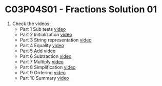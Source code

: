 # C03P04S01 - Fractions Solution 01

1. Check the videos:
    - Part 1 Sub tests [video](https://youtu.be/Qt4HCZ76fiI)
    - Part 2 Initialization [video](https://youtu.be/7I0tFGyQWKk)
    - Part 3 String representation [video](https://youtu.be/aRCsJTb5Oe4)
    - Part 4 Equality [video](https://youtu.be/w_1k4xRyLp8)
    - Part 5 Add [video](https://youtu.be/gSEz3UOUJq0)
    - Part 6 Subtraction [video](https://youtu.be/irDMTY3rLWs)
    - Part 7 Multiply [video](https://youtu.be/lNZiKpYGBrc)
    - Part 8 Simplification [video](https://youtu.be/M4NGUkFjwNI)
    - Part 9 Ordering [video](https://youtu.be/xyqewD-KhB8)
    - Part 10 Summary [video](https://youtu.be/sMd18tXjuW8)
